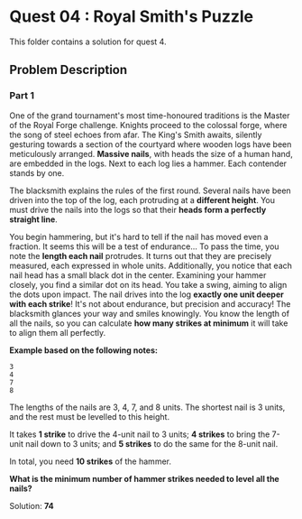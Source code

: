 # Quest 04 : Royal Smith's Puzzle

This folder contains a solution for quest 4.

## Problem Description

### Part 1

One of the grand tournament's most time-honoured traditions is the Master of the Royal Forge challenge. Knights proceed to the colossal forge, where the song of steel echoes from afar. The King's Smith awaits, silently gesturing towards a section of the courtyard where wooden logs have been meticulously arranged. **Massive nails**, with heads the size of a human hand, are embedded in the logs. Next to each log lies a hammer. Each contender stands by one.

The blacksmith explains the rules of the first round. Several nails have been driven into the top of the log, each protruding at a **different height**. You must drive the nails into the logs so that their **heads form a perfectly straight line**.

You begin hammering, but it's hard to tell if the nail has moved even a fraction. It seems this will be a test of endurance... To pass the time, you note the **length each nail** protrudes. It turns out that they are precisely measured, each expressed in whole units. Additionally, you notice that each nail head has a small black dot in the center. Examining your hammer closely, you find a similar dot on its head. You take a swing, aiming to align the dots upon impact. The nail drives into the log **exactly one unit deeper with each strike**! It's not about endurance, but precision and accuracy! The blacksmith glances your way and smiles knowingly. You know the length of all the nails, so you can calculate **how many strikes at minimum** it will take to align them all perfectly.

**Example based on the following notes:**

```
3
4
7
8
```

The lengths of the nails are 3, 4, 7, and 8 units. The shortest nail is 3 units, and the rest must be levelled to this height.

It takes **1 strike** to drive the 4-unit nail to 3 units; **4 strikes** to bring the 7-unit nail down to 3 units; and **5 strikes** to do the same for the 8-unit nail.

In total, you need **10 strikes** of the hammer.

**What is the minimum number of hammer strikes needed to level all the nails?**

Solution: **74**